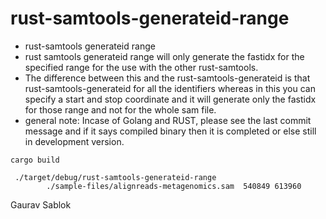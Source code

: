# rust-samtools-generateid-range
 
 - rust-samtools generateid range
 - rust samtools generateid range will only generate the fastidx for the specified range for the use with the other rust-samtools. 
 - The difference between this and the rust-samtools-generateid is that rust-samtools-generateid for all the identifiers whereas in this you can specify a start and stop coordinate and it will generate only the fastidx for those range and not for the whole sam file. 
 - general note: Incase of Golang and RUST, please see the last commit message and if it says compiled binary then it is completed or else still in development version.
 
 ```
 cargo build 
 
 ```

 ```
  ./target/debug/rust-samtools-generateid-range 
         ./sample-files/alignreads-metagenomics.sam  540849 613960
 ```
 
 Gaurav Sablok
